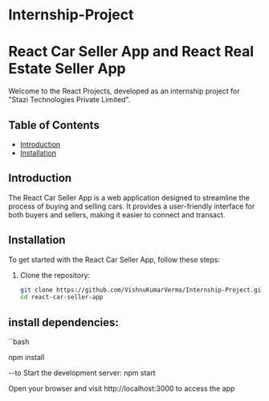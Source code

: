 # Internship-Project

# React Car Seller App and React Real Estate Seller App

Welcome to the React Projects, developed as an internship project for "Stazi Technologies Private Limited".

## Table of Contents
- [Introduction](#introduction)
- [Installation](#installation)

## Introduction

The React Car Seller App is a web application designed to streamline the process of buying and selling cars. It provides a user-friendly interface for both buyers and sellers, making it easier to connect and transact.

## Installation

To get started with the React Car Seller App, follow these steps:

1. Clone the repository:

   ```bash
   git clone https://github.com/VishnuKumarVerma/Internship-Project.git
   cd react-car-seller-app

## install dependencies:

``bash

npm install

--to Start the development server:
npm start

Open your browser and visit http://localhost:3000 to access the app
